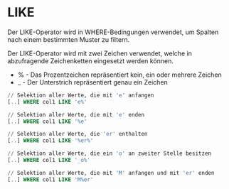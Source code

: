 # LIKE

Der LIKE-Operator wird in WHERE-Bedingungen verwendet,
um Spalten nach einem bestimmten Muster zu filtern.

Der LIKE-Operator wird mit zwei Zeichen verwendet,
welche in abzufragende Zeichenketten eingesetzt werden können.

* % - Das Prozentzeichen repräsentiert kein, ein oder mehrere Zeichen
* _ - Der Unterstrich repräsentiert genau ein Zeichen

```SQL
// Selektion aller Werte, die mit 'e' anfangen
[..] WHERE col1 LIKE 'e%'

// Selektion aller Werte, die mit 'e' enden
[..] WHERE col1 LIKE '%e'

// Selektion aller Werte, die 'er' enthalten
[..] WHERE col1 LIKE '%er%'

// Selektion aller Werte, die ein 'o' an zweiter Stelle besitzen
[..] WHERE col1 LIKE '_o%'

// Selektion aller Werte, die mit 'M' anfangen und mit 'er' enden
[..] WHERE col1 LIKE 'M%er'
```
